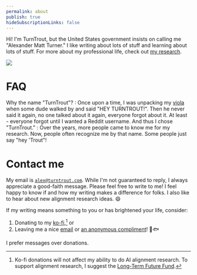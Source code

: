 ```yaml
---
permalink: about
publish: true
hideSubscriptionLinks: false
---
```


Hi! I'm TurnTrout, but the United States government insists on calling me "Alexander Matt Turner." I like writing about lots of stuff and learning about lots of stuff. For more about my professional life, check out [my research](/research).

![](https://assets.turntrout.com/static/images/posts/about-me.avif)

# FAQ

Why the name "TurnTrout"?
: Once upon a time, I was unpacking my [viola](https://en.wikipedia.org/wiki/Viola) when some dude walked by and said "HEY TURNTROUT!". Then he never said it again, no one talked about it again, everyone forgot about it. At least - everyone forgot until I wanted a Reddit username. And thus I chose "TurnTrout."
: Over the years, more people came to know me for my research. Now, people often recognize me by that name. Some people just say "hey 'Trout"!

# Contact me

My email is [`alex@turntrout.com`](mailto:alex@turntrout.com). While I'm not guaranteed to reply, I always appreciate a good-faith message. Please feel free to write to me! I feel happy to know if and how my writing makes a difference for folks. I also like to hear about new alignment research ideas. 😄

If my writing means something to you or has brightened your life, consider:

1. Donating to my [ko-fi](https://ko-fi.com/turntrout),[^donate] or
2. Leaving me a nice [email](mailto:alex@turntrout.com) or [an anonymous compliment](https://forms.gle/994g9S2nGT1vy9zK8)! 💙🐟

I prefer messages over donations.

[^donate]: Ko-fi donations will not affect my ability to do AI alignment research. To support alignment research, I suggest the [Long-Term Future Fund](https://www.givingwhatwecan.org/charities/long-term-future-fund).
